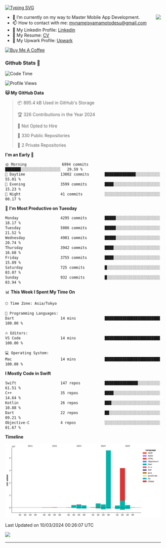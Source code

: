
[![Typing SVG](https://readme-typing-svg.demolab.com/?lines=Thank+You+For+Visiting!!;You+Are+Welcome✨;I+am+Kyo+Yamamoto;Mobile+Developer)](https://git.io/typing-svg)
<p>
<img align="right" src="https://media.giphy.com/media/26ufdb3cYKwbRtYVW/giphy.gif" style="max-width:100%;" height="150px">

- 🌱 I’m currently on my way to Master Mobile App Development.
- 📫 How to contact with me: mynameisyamamotodesu@gmail.com
- 🔗 My Linkedin Profile: [Linkedin](https://www.linkedin.com/in/kyo-yamamoto-a2ab50239)
- 🔗 My Resume: [CV](https://www.kickresume.com/cv/ZWKvXV/)
- 🔗 My Upwark Profile: [Upwark](https://www.upwork.com/freelancers/~01aa9115102bb4af25)

<a href="https://www.buymeacoffee.com/kyoyamamoto" target="_blank"><img src="https://cdn.buymeacoffee.com/buttons/default-orange.png" alt="Buy Me A Coffee" height="41" width="174"></a>

### Github Stats 🥇 
<!--START_SECTION:waka-->
![Code Time](http://img.shields.io/badge/Code%20Time-669%20hrs%2017%20mins-blue)

![Profile Views](http://img.shields.io/badge/Profile%20Views-0-blue)

**🐱 My GitHub Data** 

> 📦 895.4 kB Used in GitHub's Storage 
 > 
> 🏆 326 Contributions in the Year 2024
 > 
> 🚫 Not Opted to Hire
 > 
> 📜 330 Public Repositories 
 > 
> 🔑 2 Private Repositories 
 > 
**I'm an Early 🐤** 

```text
🌞 Morning                6994 commits        ███████░░░░░░░░░░░░░░░░░░   29.59 % 
🌆 Daytime                13002 commits       ██████████████░░░░░░░░░░░   55.01 % 
🌃 Evening                3599 commits        ████░░░░░░░░░░░░░░░░░░░░░   15.23 % 
🌙 Night                  41 commits          ░░░░░░░░░░░░░░░░░░░░░░░░░   00.17 % 
```
📅 **I'm Most Productive on Tuesday** 

```text
Monday                   4295 commits        █████░░░░░░░░░░░░░░░░░░░░   18.17 % 
Tuesday                  5086 commits        █████░░░░░░░░░░░░░░░░░░░░   21.52 % 
Wednesday                4901 commits        █████░░░░░░░░░░░░░░░░░░░░   20.74 % 
Thursday                 3942 commits        ████░░░░░░░░░░░░░░░░░░░░░   16.68 % 
Friday                   3755 commits        ████░░░░░░░░░░░░░░░░░░░░░   15.89 % 
Saturday                 725 commits         █░░░░░░░░░░░░░░░░░░░░░░░░   03.07 % 
Sunday                   932 commits         █░░░░░░░░░░░░░░░░░░░░░░░░   03.94 % 
```


📊 **This Week I Spent My Time On** 

```text
🕑︎ Time Zone: Asia/Tokyo

💬 Programming Languages: 
Dart                     14 mins             █████████████████████████   100.00 % 

🔥 Editors: 
VS Code                  14 mins             █████████████████████████   100.00 % 

💻 Operating System: 
Mac                      14 mins             █████████████████████████   100.00 % 
```

**I Mostly Code in Swift** 

```text
Swift                    147 repos           ███████████████░░░░░░░░░░   61.51 % 
C++                      35 repos            ████░░░░░░░░░░░░░░░░░░░░░   14.64 % 
Kotlin                   26 repos            ███░░░░░░░░░░░░░░░░░░░░░░   10.88 % 
Dart                     22 repos            ██░░░░░░░░░░░░░░░░░░░░░░░   09.21 % 
Objective-C              4 repos             ░░░░░░░░░░░░░░░░░░░░░░░░░   01.67 % 
```



**Timeline**

![Lines of Code chart](https://raw.githubusercontent.com/YamamotoDesu/YamamotoDesu/main/assets/bar_graph.png)


 Last Updated on 10/03/2024 00:26:07 UTC
<!--END_SECTION:waka-->

![](https://github-profile-summary-cards.vercel.app/api/cards/profile-details?username=YamamotoDesu&theme=vue)

----
